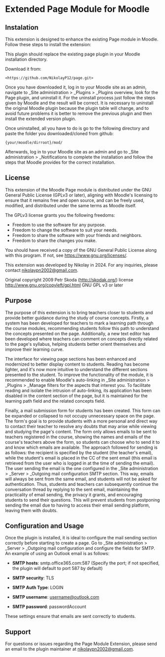 # Extended Page Module for Moodle

## Instalation

This extension is designed to enhance the existing Page module in Moodle.
Follow these steps to install the extension:

This plugin should replace the existing page plugin in your Moodle installation directory.

Download it from:

    <https://github.com/NikolayP12/page.git>

Once you have downloaded it, log in to your Moodle site as an admin, navigate to \_Site administration > \_Plugins > \_Plugins overview, look for the Page plugin, and uninstall it. For the uninstall process just follow the steps given by Moodle and the result will be correct. It is necessary to uninstall the original Moodle plugin because the plugin table will change, and to avoid future problems it is better to remove the previous plugin and then install the extended version plugin.

Once uninstalled, all you have to do is go to the following directory and paste the folder you downloaded/cloned from github:

    {your/moodle/dirroot}/mod/

Afterwards, log in to your Moodle site as an admin and go to \_Site administration >
\_Notifications to complete the installation and follow the steps that Moodle provides for the correct installation.

## License

This extension of the Moodle Page module is distributed under the GNU General Public License (GPLv3 or later), aligning with Moodle's licensing to ensure that it remains free and open source, and can be freely used, modified, and distributed under the same terms as Moodle itself.

The GPLv3 license grants you the following freedoms:

- Freedom to use the software for any purpose.
- Freedom to change the software to suit your needs.
- Freedom to share the software with your friends and neighbors.
- Freedom to share the changes you make.

You should have received a copy of the GNU General Public License along with this program.
If not, see <https://www.gnu.org/licenses/>.

This extension was developed by Nikolay in 2024. For any inquiries, please contact nikolaypn2002@gmail.com.

Original copyright 2009 Petr Skoda (http://skodak.org/)
license http://www.gnu.org/copyleft/gpl.html GNU GPL v3 or later

## Purpose

The purpose of this extension is to bring teachers closer to students and provide better guidance during the study of course concepts. Firstly, a system has been developed for teachers to mark a learning path through the course modules, recommending students follow this path to understand the concepts presented on the page. Additionally, a new text editor has been developed where teachers can comment on concepts directly related to the page's syllabus, helping students better orient themselves and improve their learning curve.

The interface for viewing page sections has been enhanced and modernized to better display content to students. Reading has become lighter, and it's now more intuitive to understand the different sections presented to the student. To improve the functionality of the module, it is recommended to enable Moodle's auto-linking in \_Site administration > \_Plugins > \_Manage filters for the aspects that interest you. To facilitate reading and isolate the intrusion of auto-linking, its application has been disabled in the content section of the page, but it is maintained for the learning path field and the related concepts field.

Finally, a mail submission form for students has been created. This form can be expanded or collapsed to not occupy unnecessary space on the page. The form's goal is to provide students with a more personal and direct way to contact their teacher to resolve any doubts that may arise while viewing and studying the page's content. The form only allows emails to be sent to teachers registered in the course, showing the names and emails of the course's teachers above the form, so students can choose who to send it to and know which emails are available. The approach followed for sending is as follows: the recipient is specified by the student (the teacher's email), while the student's email is placed in the CC of the sent email (this email is retrieved from the user who is logged in at the time of sending the email). The user sending the email is the one configured in the \_Site administration > \_Server > \_Outgoing mail configuration SMTP section. This way, emails will always be sent from the same email, and students will not be asked for authentication. Thus, students and teachers can subsequently continue the conversation thread by replying to the sent email, maintaining the practicality of email sending, the privacy it grants, and encouraging students to send their questions. This will prevent students from postponing sending the email due to having to access their email sending platform, leaving them with doubts.

## Configuration and Usage

Once the plugin is installed, it is ideal to configure the mail sending section correctly before starting to create a page. Go to \_Site administration > \_Server > \_Outgoing mail configuration and configure the fields for SMTP. An example of using an Outlook email is as follows:

- **SMTP hosts**: smtp.office365.com:587 (Specify the port; if not specified, the plugin will default to port 587 by default)

- **SMTP security**: TLS

- **SMTP Auth Type**: LOGIN

- **SMTP username**: username@outlook.com

- **SMTP password**: passwordAccount

These settings ensure that emails are sent correctly to students.

## Support

For questions or issues regarding the Page Module Extension, please send an email to the plugin maintainer at nikolaypn2002@gmail.com.
